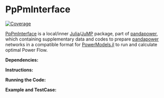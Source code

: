 # PpPmInterface

[![Coverage](https://codecov.io/gh/MMajidi137/PpPmInterface.jl/branch/master/graph/badge.svg)](https://codecov.io/gh/MMajidi137/PpPmInterface.jl)


[PpPmInterface](https://github.com/MMajidi137/pandapower/tree/JuliaPkg/pandapower/opf/PpPmInterface) is a local/inner [Julia](https://julialang.org/)/[JuMP](https://github.com/JuliaOpt/JuMP.jl) package, part of [pandapower](https://github.com/e2nIEE/pandapower), which containing supplementary data and codes to prepare [pandapower](https://github.com/e2nIEE/pandapower) networks in a compatible format for [PowerModels.jl](https://github.com/lanl-ansi/PowerModels.jl) to run and calculate optimal Power Flow.

**Dependencies:**

**Instructions:**

**Running the Code:**

**Example and TestCase:**
